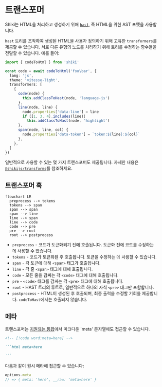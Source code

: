 # 트랜스포머

Shiki는 HTML을 처리하고 생성하기 위해 [`hast`](https://github.com/syntax-tree/hast), 즉 HTML을 위한 AST 포맷을 사용합니다.

`hast` 트리를 조작하여 생성된 HTML을 사용자 정의하기 위해 고유한 `transformers`를 제공할 수 있습니다. 서로 다른 유형의 노드를 처리하기 위해 트리를 수정하는 함수들을 전달할 수 있습니다. 예를 들어:

```ts twoslash
import { codeToHtml } from 'shiki'

const code = await codeToHtml('foo\bar', {
  lang: 'js',
  theme: 'vitesse-light',
  transformers: [
    {
      code(node) {
        this.addClassToHast(node, 'language-js')
      },
      line(node, line) {
        node.properties['data-line'] = line
        if ([1, 3, 4].includes(line))
          this.addClassToHast(node, 'highlight')
      },
      span(node, line, col) {
        node.properties['data-token'] = `token:${line}:${col}`
      },
    },
  ]
})
```

일반적으로 사용할 수 있는 몇 가지 트랜스포머도 제공됩니다. 자세한 내용은 [`@shikijs/transforms`](/packages/transformers)를 참조하세요.

## 트랜스포머 훅

```mermaid
flowchart LR
  preprocess --> tokens
  tokens --> span
  span --> span
  span --> line
  line --> span
  line --> code
  code --> pre
  pre --> root
  root --> postprocess
```

- `preprocess` - 코드가 토큰화되기 전에 호출됩니다. 토큰화 전에 코드를 수정하는 데 사용할 수 있습니다.
- `tokens` - 코드가 토큰화된 후 호출됩니다. 토큰을 수정하는 데 사용할 수 있습니다.
- `span` - 각 토큰에 대해 `<span>` 태그가 호출됩니다.
- `line` - 각 줄 `<span>` 태그에 대해 호출됩니다.
- `code` - 모든 줄을 감싸는 각 `<code>` 태그에 대해 호출됩니다.
- `pre` - `<code>` 태그를 감싸는 각 `<pre>` 태그에 대해 호출됩니다.
- `root` - HAST 트리의 루트로, 일반적으로 하나의 자식 `<pre>` 태그만 포함합니다.
- `postprocess` - HTML이 생성된 후 호출되며, 최종 출력을 수정할 기회를 제공합니다. `codeToHast`에서는 호출되지 않습니다.

## 메타

트랜스포머는 [지원되는 통합](/ko/guide/install#integrations)에서 마크다운 'meta' 문자열에도 접근할 수 있습니다.

````markdown
<!-- [!code word:meta=here] -->

```html meta=here

```
````

다음과 같이 원시 메타에 접근할 수 있습니다:

```ts
options.meta
// => { meta: 'here', __raw: 'meta=here' }
```

```

```
